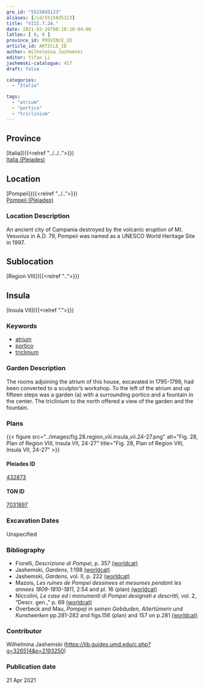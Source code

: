 ```yaml
---
gre_id: "55158d5123"
aliases: [/id/55158d5123]
title: "VIII.7.24."
date: 2021-03-26T00:10:10-04:00
latlon: [ 0, 0 ]
province_id: PROVINCE_ID
article_id: ARTICLE_ID
author: Wilhelmina Jashemski
editor: Yifan Li
jashemski-catalogue: 457
draft: false

categories:
  - "Italia"

tags:
  - "atrium"
  - "portico"
  - "triclinium"
---
```


## Province
[Italia]({{<relref "../../..">}}) \
[Italia (Pleiades)](https://pleiades.stoa.org/places/1052)

## Location
[Pompeii]({{<relref "../..">}}) \
[Pompeii (Pleiades)](https://pleiades.stoa.org/places/433032)

### Location Description
An ancient city of Campania destroyed by the volcanic eruption of Mt. Vesuvius in A.D. 79, Pompeii was named as a UNESCO World Heritage Site in 1997.

## Sublocation
[Region VIII]({{<relref "..">}})

## Insula
[Insula VII]({{<relref ".">}})

### Keywords
 - [atrium](http://vocab.getty.edu/page/aat/300004097)
 - [portico](http://vocab.getty.edu/page/aat/300004145)
 - [triclinium](http://vocab.getty.edu/page/aat/300004359)

### Garden Description
 The rooms adjoining the atrium of this house, excavated in 1795-1798, had been converted to a sculptor’s workshop. To the left of the atrium and up fifteen steps was a garden (a) with a surrounding portico and a fountain in the center. The triclinium to the north offered a view of the garden and the fountain.

### Plans
 {{< figure src="../images/fig.28.region_viii.insula_vii.24-27.png" alt="Fig. 28, Plan of Region VIII, Insula VII, 24-27" title="Fig. 28, Plan of Region VIII, Insula VII, 24-27" >}}

#### Pleiades ID
[432873](https://pleiades.stoa.org/places/538911200)

#### TGN ID
[7031897](http://vocab.getty.edu/page/tgn/2053030)

###  Excavation Dates
Unspecified

### Bibliography
* Fiorelli, *Descrizione di Pompei*, p. 357 [(worldcat)](http://www.worldcat.org/oclc/1198324804)
* Jashemski, *Gardens*, 1:198 [(worldcat)](http://www.worldcat.org/oclc/1047945215)
* Jashemski, *Gardens*, vol. II, p. 222 [(worldcat)](http://www.worldcat.org/oclc/1113367431)
* Mazois, *Les ruines de Pompei dessinees et mesurees pendant les annees 1809-1810-1811*, 2:54 and pl. 16 (plan) [(worldcat)](http://www.worldcat.org/oclc/457565631)
* Niccolini, *Le case ed i monumenti di Pompei designati e descritti*, vol. 2, “Descr. gen.,” p. 69 [(worldcat)](http://www.worldcat.org/oclc/906755593)
* Overbeck and Mau, *Pompeji in seinen Gebäuden, Altertümern und Kunstwerken* pp.281-282 and figs.156 (plan) and 157 on p.281 [(worldcat)](http://www.worldcat.org/oclc/1189285747)

### Contributor
Wilhelmina Jashemski (https://lib.guides.umd.edu/c.php?g=326514&p=2193250)

### Publication date

21 Apr 2021

